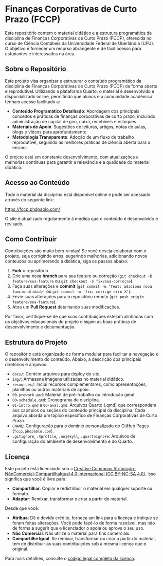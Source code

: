 # Finanças Corporativas de Curto Prazo (FCCP)

Este repositório contém o material didático e a estrutura programática da disciplina de Finanças Corporativas de Curto Prazo (FCCP), oferecida no curso de Ciência Contábeis da Universidade Federal de Uberlândia (UFU). O objetivo é fornecer um recurso abrangente e de fácil acesso para estudantes e interessados na área.

## Sobre o Repositório

Este projeto visa organizar e estruturar o conteúdo programático da disciplina de Finanças Corporativas de Curto Prazo (FCCP) de forma aberta e reprodutível. Utilizando a plataforma Quarto, o material é desenvolvido e disponibilizado online, permitindo que alunos e a comunidade acadêmica tenham acesso facilitado a:

-   **Conteúdo Programático Detalhado**: Abordagem dos principais conceitos e práticas de finanças corporativas de curto prazo, incluindo administração de capital de giro, caixa, recebíveis e estoques.
-   **Materiais de Apoio**: Sugestões de leituras, artigos, notas de aulas, blogs e vídeos para aprofundamento.
-   **Metodologia Transparente**: Adoção de um fluxo de trabalho reprodutível, seguindo as melhores práticas de ciência aberta para o ensino.

O projeto está em constante desenvolvimento, com atualizações e melhorias contínuas para garantir a relevância e a qualidade do material didático.

## Acesso ao Conteúdo

Todo o material da disciplina está disponível online e pode ser acessado através do seguinte link:

<https://fccp.phdpablo.com/>

O site é atualizado regularmente à medida que o conteúdo é desenvolvido e revisado.

## Como Contribuir

Contribuições são muito bem-vindas! Se você deseja colaborar com o projeto, seja corrigindo erros, sugerindo melhorias, adicionando novos conteúdos ou aprimorando a didática, siga os passos abaixo:

1.  **Fork** o repositório.
2.  Crie uma nova **branch** para sua feature ou correção (`git checkout -b feature/sua-feature` ou `git checkout -b fix/sua-correcao`).
3.  Faça suas alterações e **commit** (`git commit -m 'feat: adiciona nova funcionalidade'` ou `git commit -m 'fix: corrige erro X'`).
4.  Envie suas alterações para o repositório remoto (`git push origin feature/sua-feature`).
5.  Abra um **Pull Request** detalhando suas modificações.

Por favor, certifique-se de que suas contribuições estejam alinhadas com os objetivos educacionais do projeto e sigam as boas práticas de desenvolvimento e documentação.

## Estrutura do Projeto

O repositório está organizado de forma modular para facilitar a navegação e o desenvolvimento do conteúdo. Abaixo, a descrição dos principais diretórios e arquivos:

-   `docs/`: Contém arquivos para deploy do site.
-   `img/`: Armazena imagens utilizadas no material didático.
-   `resources/`: Inclui recursos complementares, como apresentações, planilhas ou outros materiais de apoio.
-   `00-prework.qmd`: Material de pré-trabalho ou introdução geral.
-   `00-schedule.qmd`: Cronograma da disciplina.
-   `01-intro.qmd` a `06-aval.qmd`: Arquivos Quarto (.qmd) que correspondem aos capítulos ou seções do conteúdo principal da disciplina. Cada arquivo aborda um tópico específico de Finanças Corporativas de Curto Prazo.
-   `CNAME`: Configuração para o domínio personalizado do GitHub Pages (`fccp.phdpablo.com`).
-   `.gitignore`, `.Rprofile`, `.nojekyll`, `.quartoignore`: Arquivos de configuração do ambiente de desenvolvimento e do Quarto.

## Licença

Este projeto está licenciado sob a [Creative Commons Atribuição-NãoComercial-CompartilhaIgual 4.0 Internacional (CC BY-NC-SA 4.0)](https://creativecommons.org/licenses/by-nc-sa/4.0/deed.pt). Isso significa que você é livre para:

-   **Compartilhar**: Copiar e redistribuir o material em qualquer suporte ou formato.
-   **Adaptar**: Remixar, transformar e criar a partir do material.

Desde que você:

-   **Atribua**: Dê o devido crédito, forneça um link para a licença e indique se foram feitas alterações. Você pode fazê-lo de forma razoável, mas não de forma a sugerir que o licenciador o apoia ou aprova o seu uso.
-   **Não Comercial**: Não utilize o material para fins comerciais.
-   **Compartilhe Igual**: Se remixar, transformar ou criar a partir do material, tem de distribuir as suas contribuições sob a mesma licença que o original.

Para mais detalhes, consulte o [código legal completo da licença](https://creativecommons.org/licenses/by-nc-sa/4.0/legalcode.pt).
